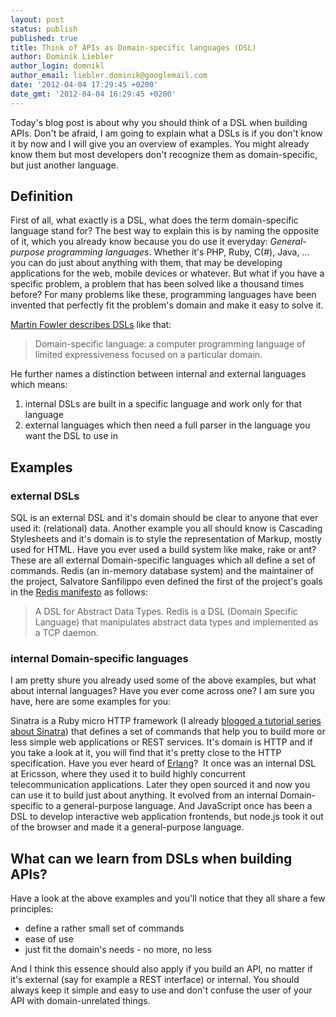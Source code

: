 ```yaml
---
layout: post
status: publish
published: true
title: Think of APIs as Domain-specific languages (DSL)
author: Dominik Liebler
author_login: domnikl
author_email: liebler.dominik@googlemail.com
date: '2012-04-04 17:29:45 +0200'
date_gmt: '2012-04-04 16:29:45 +0200'
---
```

<p>Today's blog post is about why you should think of a DSL when building APIs. Don't be afraid, I am going to explain what a DSLs is if you don't know it by now and I will give you an overview of examples. You might already know them but most developers don't recognize them as domain-specific, but just another language.</p>
<h2>Definition</h2>
<p>First of all, what exactly is a DSL, what does the term domain-specific language stand for? The best way to explain this is by naming the opposite of it, which you already know because you do use it everyday: <em>General-purpose programming languages</em>. Whether it's PHP, Ruby, C(#), Java, ... you can do just about anything with them, that may be developing applications for the web, mobile devices or whatever. But what if you have a specific problem, a problem that has been solved like a thousand times before? For many problems like these, programming languages have been invented that perfectly fit the problem's domain and make it easy to solve it.</p>
<p><a href="http://martinfowler.com/dsl.html" target="_blank">Martin Fowler describes DSLs</a> like that:</p>
<blockquote><p>Domain-specific language: a computer programming language of limited expressiveness focused on a particular domain.</p></blockquote>
<p>He further names a distinction between internal and external languages which means:</p>
<ol>
<li>internal DSLs are built in a specific language and work only for that language</li>
<li>external languages which then need a full parser in the language you want the DSL to use in</li>
</ol>
<h2>Examples</h2>
<h3>external DSLs</h3>
<p>SQL is an external DSL and it's domain should be clear to anyone that ever used it: (relational) data. Another example you all should know is Cascading Stylesheets and it's domain is to style the representation of Markup, mostly used for HTML. Have you ever used a build system like make, rake or ant? These are all external Domain-specific languages which all define a set of commands. Redis (an in-memory database system) and the maintainer of the project, Salvatore Sanfilippo even defined the first of the project's goals in the <a href="http://antirez.com/post/redis-manifesto.html " target="_blank">Redis manifesto</a> as follows:</p>
<blockquote><p>A DSL for Abstract Data Types. Redis is a DSL (Domain Specific Language) that manipulates abstract data types and implemented as a TCP daemon.</p></blockquote>
<h3>internal Domain-specific languages</h3>
<p>I am pretty shure you already used some of the above examples, but what about internal languages? Have you ever come across one? I am sure you have, here are some examples for you:</p>
<p>Sinatra is a Ruby micro HTTP framework (I already <a title="building tiny web apps with Sinatra Part 1" href="http://thewebdev.de/building-tiny-web-apps-with-sinatra-part1/" target="_blank">blogged a tutorial series about Sinatra</a>) that defines a set of commands that help you to build more or less simple web applications or REST services. It's domain is HTTP and if you take a look at it, you will find that it's pretty close to the HTTP specification. Have you ever heard of <a title="learning some Erlang" href="http://thewebdev.de/learning-some-erlang/" target="_blank">Erlang</a>?  It once was an internal DSL at Ericsson, where they used it to build highly concurrent telecommunication applications. Later they open sourced it and now you can use it to build just about anything. It evolved from an internal Domain-specific to a general-purpose language. And JavaScript once has been a DSL to develop interactive web application frontends, but node.js took it out of the browser and made it a general-purpose language.</p>
<h2>What can we learn from DSLs when building APIs?</h2>
<p>Have a look at the above examples and you'll notice that they all share a few principles:</p>
<ul>
<li>define a rather small set of commands</li>
<li>ease of use</li>
<li>just fit the domain's needs - no more, no less</li>
</ul>
<p>And I think this essence should also apply if you build an API, no matter if it's external (say for example a REST interface) or internal. You should always keep it simple and easy to use and don't confuse the user of your API with domain-unrelated things.</p>

